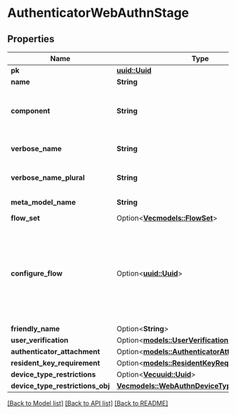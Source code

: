 # AuthenticatorWebAuthnStage

## Properties

Name | Type | Description | Notes
------------ | ------------- | ------------- | -------------
**pk** | [**uuid::Uuid**](uuid::Uuid.md) |  | [readonly]
**name** | **String** |  | 
**component** | **String** | Get object type so that we know how to edit the object | [readonly]
**verbose_name** | **String** | Return object's verbose_name | [readonly]
**verbose_name_plural** | **String** | Return object's plural verbose_name | [readonly]
**meta_model_name** | **String** | Return internal model name | [readonly]
**flow_set** | Option<[**Vec<models::FlowSet>**](FlowSet.md)> |  | [optional]
**configure_flow** | Option<[**uuid::Uuid**](uuid::Uuid.md)> | Flow used by an authenticated user to configure this Stage. If empty, user will not be able to configure this stage. | [optional]
**friendly_name** | Option<**String**> |  | [optional]
**user_verification** | Option<[**models::UserVerificationEnum**](UserVerificationEnum.md)> |  | [optional]
**authenticator_attachment** | Option<[**models::AuthenticatorAttachmentEnum**](AuthenticatorAttachmentEnum.md)> |  | [optional]
**resident_key_requirement** | Option<[**models::ResidentKeyRequirementEnum**](ResidentKeyRequirementEnum.md)> |  | [optional]
**device_type_restrictions** | Option<[**Vec<uuid::Uuid>**](uuid::Uuid.md)> |  | [optional]
**device_type_restrictions_obj** | [**Vec<models::WebAuthnDeviceType>**](WebAuthnDeviceType.md) |  | [readonly]

[[Back to Model list]](../README.md#documentation-for-models) [[Back to API list]](../README.md#documentation-for-api-endpoints) [[Back to README]](../README.md)


